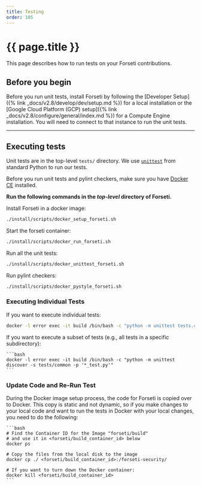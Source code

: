 ```yaml
---
title: Testing
order: 105
---
```

# {{ page.title }}

This page describes how to run tests on your Forseti contributions.

## Before you begin

Before you run unit tests, install Forseti by following the
[Developer Setup]({% link _docs/v2.8/develop/dev/setup.md %}) for
a local installation or the
[Google Cloud Platform (GCP) setup]({% link _docs/v2.8/configure/general/index.md %})
for a Compute Engine installation. You will need to connect to that
instance to run the unit tests.

---

## Executing tests

Unit tests are in the top-level `tests/` directory. We use
[`unittest`](https://docs.python.org/2/library/unittest.html) from standard Python to run our tests.

Before you run unit tests and pylint checkers, make sure you have
[Docker CE](https://docs.docker.com/install/) installed.


**Run the following commands in the _top-level_ directory of Forseti.**

Install Forseti in a docker image:

  ```bash
  ./install/scripts/docker_setup_forseti.sh
  ```

Start the forseti container:

  ```bash
  ./install/scripts/docker_run_forseti.sh
  ```

Run all the unit tests:

  ```bash
  ./install/scripts/docker_unittest_forseti.sh
  ```

Run pylint checkers:

  ```bash
  ./install/scripts/docker_pystyle_forseti.sh
  ```

### Executing Individual Tests

If you want to execute individual tests:

   ```bash
   docker -l error exec -it build /bin/bash -c "python -m unittest tests.common.util.date_time_test"
   ```

If you want to execute a subset of tests (e.g., all tests in a specific subdirectory):

    ```bash
    docker -l error exec -it build /bin/bash -c "python -m unittest discover -s tests/common -p '*_test.py'"
    ```

### Update Code and Re-Run Test

During the Docker image setup process, the code for Forseti is copied over to Docker.
This copy is static and not dynamic, so if you make changes to your local code and
want to run the tests in Docker with your local changes, you need to do the following:

    ```bash
    # Find the Container ID for the Image "forseti/build"
    # and use it in <forseti/build_container_id> below
    docker ps
    
    # Copy the files from the local disk to the image
    docker cp ./ <forseti/build_container_id>:/forseti-security/
    
    # If you want to turn down the Docker container:
    docker kill <forseti/build_container_id>
    ```
